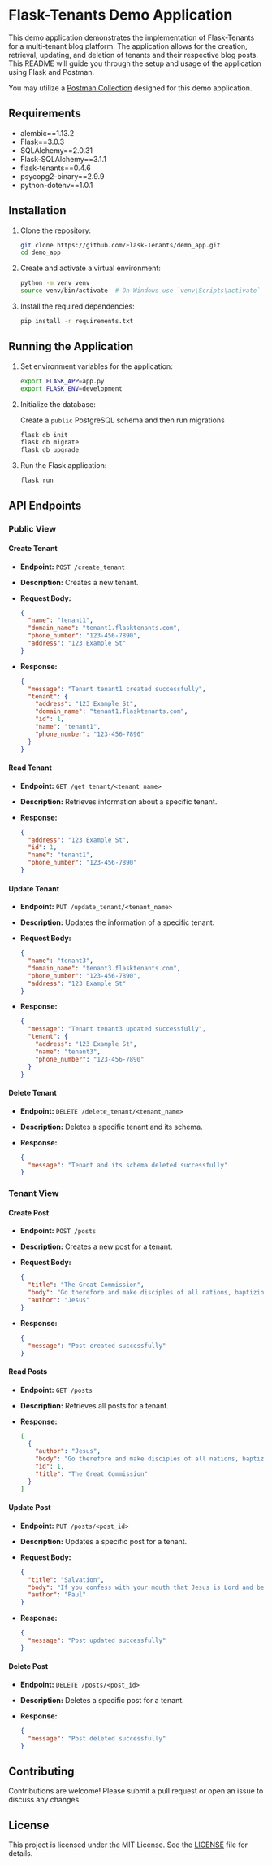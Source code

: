# Flask-Tenants Demo Application

This demo application demonstrates the implementation of Flask-Tenants for a multi-tenant blog platform. The application allows for the creation, retrieval, updating, and deletion of tenants and their respective blog posts. This README will guide you through the setup and usage of the application using Flask and Postman.

You may utilize a [Postman Collection](https://raw.githubusercontent.com/Flask-Tenants/demo_app/main/documentation/Flask-Tenants.postman_collection.json) designed for this demo application.

## Requirements

- alembic==1.13.2
- Flask==3.0.3
- SQLAlchemy==2.0.31
- Flask-SQLAlchemy==3.1.1
- flask-tenants==0.4.6
- psycopg2-binary==2.9.9
- python-dotenv==1.0.1

## Installation

1. Clone the repository:

    ```sh
    git clone https://github.com/Flask-Tenants/demo_app.git
    cd demo_app
    ```

2. Create and activate a virtual environment:

    ```sh
    python -m venv venv
    source venv/bin/activate  # On Windows use `venv\Scripts\activate`
    ```

3. Install the required dependencies:

    ```sh
    pip install -r requirements.txt
    ```

## Running the Application

1. Set environment variables for the application:

    ```sh
    export FLASK_APP=app.py
    export FLASK_ENV=development
    ```

2. Initialize the database:

    Create a `public` PostgreSQL schema and then run migrations

    ```sh
    flask db init
    flask db migrate
    flask db upgrade
    ```

3. Run the Flask application:

    ```sh
    flask run
    ```

## API Endpoints

### Public View

#### Create Tenant

- **Endpoint:** `POST /create_tenant`
- **Description:** Creates a new tenant.
- **Request Body:**

  ```json
  {
    "name": "tenant1",
    "domain_name": "tenant1.flasktenants.com",
    "phone_number": "123-456-7890",
    "address": "123 Example St"
  }
  ```

- **Response:**

  ```json
  {
    "message": "Tenant tenant1 created successfully",
    "tenant": {
      "address": "123 Example St",
      "domain_name": "tenant1.flasktenants.com",
      "id": 1,
      "name": "tenant1",
      "phone_number": "123-456-7890"
    }
  }
  ```

#### Read Tenant

- **Endpoint:** `GET /get_tenant/<tenant_name>`
- **Description:** Retrieves information about a specific tenant.
- **Response:**

  ```json
  {
    "address": "123 Example St",
    "id": 1,
    "name": "tenant1",
    "phone_number": "123-456-7890"
  }
  ```

#### Update Tenant

- **Endpoint:** `PUT /update_tenant/<tenant_name>`
- **Description:** Updates the information of a specific tenant.
- **Request Body:**

  ```json
  {
    "name": "tenant3",
    "domain_name": "tenant3.flasktenants.com",
    "phone_number": "123-456-7890",
    "address": "123 Example St"
  }
  ```

- **Response:**

  ```json
  {
    "message": "Tenant tenant3 updated successfully",
    "tenant": {
      "address": "123 Example St",
      "name": "tenant3",
      "phone_number": "123-456-7890"
    }
  }
  ```

#### Delete Tenant

- **Endpoint:** `DELETE /delete_tenant/<tenant_name>`
- **Description:** Deletes a specific tenant and its schema.
- **Response:**

  ```json
  {
    "message": "Tenant and its schema deleted successfully"
  }
  ```

### Tenant View

#### Create Post

- **Endpoint:** `POST /posts`
- **Description:** Creates a new post for a tenant.
- **Request Body:**

  ```json
  {
    "title": "The Great Commission",
    "body": "Go therefore and make disciples of all nations, baptizing them in the name of the Father and of the Son and of the Holy Spirit, teaching them to observe all that I have commanded you. And behold, I am with you always, to the end of the age.",
    "author": "Jesus"
  }
  ```

- **Response:**

  ```json
  {
    "message": "Post created successfully"
  }
  ```

#### Read Posts

- **Endpoint:** `GET /posts`
- **Description:** Retrieves all posts for a tenant.
- **Response:**

  ```json
  [
    {
      "author": "Jesus",
      "body": "Go therefore and make disciples of all nations, baptizing them in the name of the Father and of the Son and of the Holy Spirit, teaching them to observe all that I have commanded you. And behold, I am with you always, to the end of the age.",
      "id": 1,
      "title": "The Great Commission"
    }
  ]
  ```

#### Update Post

- **Endpoint:** `PUT /posts/<post_id>`
- **Description:** Updates a specific post for a tenant.
- **Request Body:**

  ```json
  {
    "title": "Salvation",
    "body": "If you confess with your mouth that Jesus is Lord and believe in your heart that God raised him from the dead, you will be saved.",
    "author": "Paul"
  }
  ```

- **Response:**

  ```json
  {
    "message": "Post updated successfully"
  }
  ```

#### Delete Post

- **Endpoint:** `DELETE /posts/<post_id>`
- **Description:** Deletes a specific post for a tenant.
- **Response:**

  ```json
  {
    "message": "Post deleted successfully"
  }
  ```

## Contributing

Contributions are welcome! Please submit a pull request or open an issue to discuss any changes.

## License

This project is licensed under the MIT License. See the [LICENSE](LICENSE) file for details.
